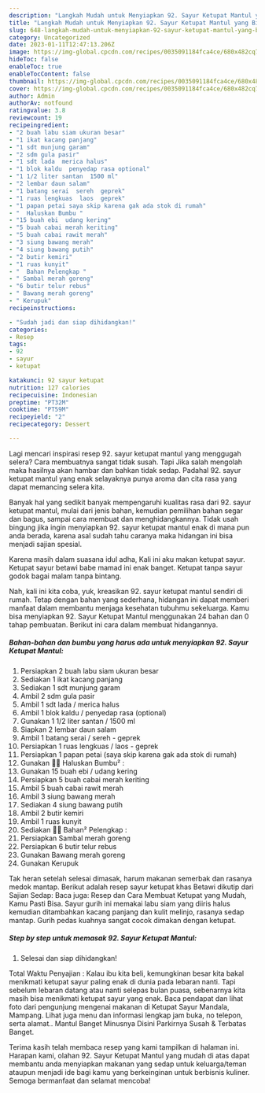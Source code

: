 ```yaml
---
description: "Langkah Mudah untuk Menyiapkan 92. Sayur Ketupat Mantul yang Bisa Manjain Lidah, Buat Buka Puasa}"
title: "Langkah Mudah untuk Menyiapkan 92. Sayur Ketupat Mantul yang Bisa Manjain Lidah, Buat Buka Puasa}"
slug: 648-langkah-mudah-untuk-menyiapkan-92-sayur-ketupat-mantul-yang-bisa-manjain-lidah-buat-buka-puasa
category: Uncategorized
date: 2023-01-11T12:47:13.206Z
image: https://img-global.cpcdn.com/recipes/0035091184fca4ce/680x482cq70/92-sayur-ketupat-mantul-foto-resep-utama.jpg
hideToc: false
enableToc: true
enableTocContent: false
thumbnail: https://img-global.cpcdn.com/recipes/0035091184fca4ce/680x482cq70/92-sayur-ketupat-mantul-foto-resep-utama.jpg
cover: https://img-global.cpcdn.com/recipes/0035091184fca4ce/680x482cq70/92-sayur-ketupat-mantul-foto-resep-utama.jpg
author: Admin
authorAv: notfound
ratingvalue: 3.8
reviewcount: 19
recipeingredient:
- "2 buah labu siam ukuran besar"
- "1 ikat kacang panjang"
- "1 sdt munjung garam"
- "2 sdm gula pasir"
- "1 sdt lada  merica halus"
- "1 blok kaldu  penyedap rasa optional"
- "1 1/2 liter santan  1500 ml"
- "2 lembar daun salam"
- "1 batang serai  sereh  geprek"
- "1 ruas lengkuas  laos  geprek"
- "1 papan petai saya skip karena gak ada stok di rumah"
- "  Haluskan Bumbu "
- "15 buah ebi  udang kering"
- "5 buah cabai merah keriting"
- "5 buah cabai rawit merah"
- "3 siung bawang merah"
- "4 siung bawang putih"
- "2 butir kemiri"
- "1 ruas kunyit"
- "  Bahan Pelengkap "
- " Sambal merah goreng"
- "6 butir telur rebus"
- " Bawang merah goreng"
- " Kerupuk"
recipeinstructions:

- "Sudah jadi dan siap dihidangkan!"
categories:
- Resep
tags:
- 92
- sayur
- ketupat

katakunci: 92 sayur ketupat 
nutrition: 127 calories
recipecuisine: Indonesian
preptime: "PT32M"
cooktime: "PT59M"
recipeyield: "2"
recipecategory: Dessert

---
```



Lagi mencari inspirasi resep 92. sayur ketupat mantul yang menggugah selera? Cara membuatnya sangat tidak susah. Tapi Jika salah mengolah maka hasilnya akan hambar dan bahkan tidak sedap. Padahal 92. sayur ketupat mantul yang enak selayaknya punya aroma dan cita rasa yang dapat memancing selera kita.


Banyak hal yang sedikit banyak mempengaruhi kualitas rasa dari 92. sayur ketupat mantul, mulai dari jenis bahan, kemudian pemilihan bahan segar dan bagus, sampai cara membuat dan menghidangkannya. Tidak usah bingung jika ingin menyiapkan 92. sayur ketupat mantul enak di mana pun anda berada, karena asal sudah tahu caranya maka hidangan ini bisa menjadi sajian spesial.

Karena masih dalam suasana idul adha, Kali ini aku makan ketupat sayur. Ketupat sayur betawi babe mamad ini enak banget. Ketupat tanpa sayur godok bagai malam tanpa bintang.


Nah, kali ini kita coba, yuk, kreasikan 92. sayur ketupat mantul sendiri di rumah. Tetap dengan bahan yang sederhana, hidangan ini dapat memberi manfaat dalam membantu menjaga kesehatan tubuhmu sekeluarga. Kamu bisa menyiapkan 92. Sayur Ketupat Mantul menggunakan 24 bahan dan 0 tahap pembuatan. Berikut ini cara dalam membuat hidangannya.

<!--inarticleads1-->

##### Bahan-bahan dan bumbu yang harus ada untuk menyiapkan 92. Sayur Ketupat Mantul:

1. Persiapkan 2 buah labu siam ukuran besar
1. Sediakan 1 ikat kacang panjang
1. Sediakan 1 sdt munjung garam
1. Ambil 2 sdm gula pasir
1. Ambil 1 sdt lada / merica halus
1. Ambil 1 blok kaldu / penyedap rasa (optional)
1. Gunakan 1 1/2 liter santan / 1500 ml
1. Siapkan 2 lembar daun salam
1. Ambil 1 batang serai / sereh - geprek
1. Persiapkan 1 ruas lengkuas / laos - geprek
1. Persiapkan 1 papan petai (saya skip karena gak ada stok di rumah)
1. Gunakan  👩‍🍳 Haluskan Bumbu² :
1. Gunakan 15 buah ebi / udang kering
1. Persiapkan 5 buah cabai merah keriting
1. Ambil 5 buah cabai rawit merah
1. Ambil 3 siung bawang merah
1. Sediakan 4 siung bawang putih
1. Ambil 2 butir kemiri
1. Ambil 1 ruas kunyit
1. Sediakan  👩‍🍳 Bahan² Pelengkap :
1. Persiapkan  Sambal merah goreng
1. Persiapkan 6 butir telur rebus
1. Gunakan  Bawang merah goreng
1. Gunakan  Kerupuk


Tak heran setelah selesai dimasak, harum makanan semerbak dan rasanya medok mantap. Berikut adalah resep sayur ketupat khas Betawi dikutip dari Sajian Sedap: Baca juga: Resep dan Cara Membuat Ketupat yang Mudah, Kamu Pasti Bisa. Sayur gurih ini memakai labu siam yang diiris halus kemudian ditambahkan kacang panjang dan kulit melinjo, rasanya sedap mantap. Gurih pedas kuahnya sangat cocok dimakan dengan ketupat. 

<!--inarticleads2-->

##### Step by step untuk memasak 92. Sayur Ketupat Mantul:


1. Selesai dan siap dihidangkan!

Total Waktu Penyajian : Kalau ibu kita beli, kemungkinan besar kita bakal menikmati ketupat sayur paling enak di dunia pada lebaran nanti. Tapi sebelum lebaran datang atau nanti selepas bulan puasa, sebenarnya kita masih bisa menikmati ketupat sayur yang enak. Baca pendapat dan lihat foto dari pengunjung mengenai makanan di Ketupat Sayur Mandala, Mampang. Lihat juga menu dan informasi lengkap jam buka, no telepon, serta alamat.. Mantul Banget Minusnya Disini Parkirnya Susah &amp; Terbatas Banget. 

Terima kasih telah membaca resep yang kami tampilkan di halaman ini. Harapan kami, olahan 92. Sayur Ketupat Mantul yang mudah di atas dapat membantu anda menyiapkan makanan yang sedap untuk keluarga/teman ataupun menjadi ide bagi kamu yang berkeinginan untuk berbisnis kuliner. Semoga bermanfaat dan selamat mencoba!
